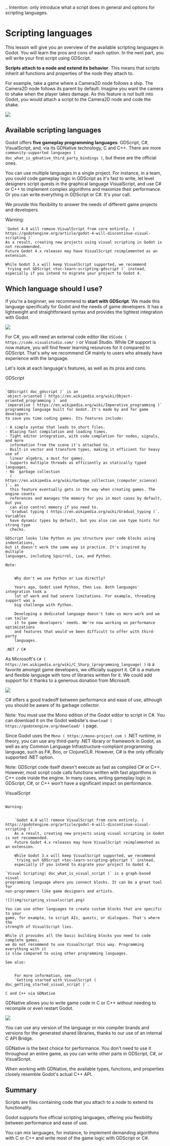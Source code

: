 .. Intention: only introduce what a script does in general and options for
   scripting languages.



Scripting languages
===================

This lesson will give you an overview of the available scripting languages in
Godot. You will learn the pros and cons of each option. In the next part, you
will write your first script using GDScript.

**Scripts attach to a node and extend its behavior**. This means that scripts
inherit all functions and properties of the node they attach to.

For example, take a game where a Camera2D node follows a ship. The Camera2D node
follows its parent by default. Imagine you want the camera to shake when the player
takes damage. As this feature is not built into Godot, you would attach a script
to the Camera2D node and code the shake.

![](img/scripting_camera_shake.gif)

Available scripting languages
-----------------------------

Godot offers **five gameplay programming languages**: GDScript, C#,
VisualScript, and, via its GDNative technology, C and C++. There are more
`community-supported languages ( doc_what_is_gdnative_third_party_bindings )`,
but these are the official ones.

You can use multiple languages in a single project. For instance, in a team, you
could code gameplay logic in GDScript as it's fast to write, let level designers
script quests in the graphical language VisualScript, and use C# or C++ to
implement complex algorithms and maximize their performance. Or you can write
everything in GDScript or C#. It's your call.

We provide this flexibility to answer the needs of different game projects and
developers.

Warning:


    `Godot 4.0 will remove VisualScript from core entirely. ( https://godotengine.org/article/godot-4-will-discontinue-visual-scripting )`
    As a result, creating new projects using visual scripting in Godot is not recommended.
    Future Godot 4.x releases may have VisualScript reimplemented as an extension.

    While Godot 3.x will keep VisualScript supported, we recommend
    `trying out GDScript <toc-learn-scripting-gdscript )` instead,
    especially if you intend to migrate your project to Godot 4.

Which language should I use?
----------------------------

If you're a beginner, we recommend to **start with GDScript**. We made this
language specifically for Godot and the needs of game developers. It has a
lightweight and straightforward syntax and provides the tightest integration
with Godot.

![](img/scripting_gdscript.png)

For C#, you will need an external code editor like
`VSCode ( https://code.visualstudio.com/ )` or Visual Studio. While C# support is
now mature, you will find fewer learning resources for it compared to
GDScript. That's why we recommend C# mainly to users who already have experience
with the language.

Let's look at each language's features, as well as its pros and cons.

GDScript
~~~~~~~~

`GDScript( doc_gdscript )` is an
`object-oriented ( https://en.wikipedia.org/wiki/Object-oriented_programming )` and
`imperative ( https://en.wikipedia.org/wiki/Imperative_programming )`
programming language built for Godot. It's made by and for game developers
to save you time coding games. Its features include:

- A simple syntax that leads to short files.
- Blazing fast compilation and loading times.
- Tight editor integration, with code completion for nodes, signals, and more
  information from the scene it's attached to.
- Built-in vector and transform types, making it efficient for heavy use of
  linear algebra, a must for games.
- Supports multiple threads as efficiently as statically typed languages.
- No `garbage collection
  ( https://en.wikipedia.org/wiki/Garbage_collection_(computer_science) )`, as
  this feature eventually gets in the way when creating games. The engine counts
  references and manages the memory for you in most cases by default, but you
  can also control memory if you need to.
- `Gradual typing ( https://en.wikipedia.org/wiki/Gradual_typing )`. Variables
  have dynamic types by default, but you also can use type hints for strong type
  checks.

GDScript looks like Python as you structure your code blocks using indentations,
but it doesn't work the same way in practice. It's inspired by multiple
languages, including Squirrel, Lua, and Python.

Note:


    Why don't we use Python or Lua directly?

    Years ago, Godot used Python, then Lua. Both languages' integration took a
    lot of work and had severe limitations. For example, threading support was a
    big challenge with Python.

    Developing a dedicated language doesn't take us more work and we can tailor
    it to game developers' needs. We're now working on performance optimizations
    and features that would've been difficult to offer with third-party
    languages.

.NET / C#
~~~~~~~~~

As Microsoft's `C#
( https://en.wikipedia.org/wiki/C_Sharp_(programming_language) )` is a favorite
amongst game developers, we officially support it. C# is a mature and flexible
language with tons of libraries written for it. We could add support for it
thanks to a generous donation from Microsoft.

![](img/scripting_csharp.png)

C# offers a good tradeoff between performance and ease of use, although you
should be aware of its garbage collector.

Note:
 You must use the Mono edition of the Godot editor to script in C#. You
          can download it on the Godot website's `download
          ( https://godotengine.org/download/ )` page.

Since Godot uses the `Mono ( https://mono-project.com )` .NET runtime, in theory,
you can use any third-party .NET library or framework in Godot, as well as any
Common Language Infrastructure-compliant programming language, such as F#, Boo,
or ClojureCLR. However, C# is the only officially supported .NET option.

Note:
 GDScript code itself doesn't execute as fast as compiled C# or C++.
          However, most script code calls functions written with fast algorithms
          in C++ code inside the engine. In many cases, writing gameplay logic
          in GDScript, C#, or C++ won't have a significant impact on
          performance.

VisualScript
~~~~~~~~~~~~

Warning:


    `Godot 4.0 will remove VisualScript from core entirely. ( https://godotengine.org/article/godot-4-will-discontinue-visual-scripting )`
    As a result, creating new projects using visual scripting in Godot is not recommended.
    Future Godot 4.x releases may have VisualScript reimplemented as an extension.

    While Godot 3.x will keep VisualScript supported, we recommend
    `trying out GDScript <toc-learn-scripting-gdscript )` instead,
    especially if you intend to migrate your project to Godot 4.

`Visual Scripting( doc_what_is_visual_script )` is a graph-based visual
programming language where you connect blocks. It can be a great tool for
non-programmers like game designers and artists.

![](img/scripting_visualscript.png)

You can use other languages to create custom blocks that are specific to your
game, for example, to script AIs, quests, or dialogues. That's where the
strength of VisualScript lies.

While it provides all the basic building blocks you need to code complete games,
we do not recommend to use VisualScript this way. Programming everything with it
is slow compared to using other programming languages.

See also:


    For more information, see
    `Getting started with VisualScript ( doc_getting_started_visual_script )`.

C and C++ via GDNative
~~~~~~~~~~~~~~~~~~~~~~

GDNative allows you to write game code in C or C++ without needing to recompile
or even restart Godot.

![](img/scripting_cpp.png)

You can use any version of the language or mix compiler brands and versions for
the generated shared libraries, thanks to our use of an internal C API Bridge.

GDNative is the best choice for performance. You don't need to use it
throughout an entire game, as you can write other parts in GDScript, C#, or
VisualScript.

When working with GDNative, the available types, functions, and properties
closely resemble Godot's actual C++ API.

Summary
-------

Scripts are files containing code that you attach to a node to extend its
functionality.

Godot supports five official scripting languages, offering you flexibility
between performance and ease of use.

You can mix languages, for instance, to implement demanding algorithms with C or
C++ and write most of the game logic with GDScript or C#.
